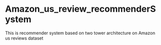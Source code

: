# Amazon_us_review_recommenderSystem
This is recommender system based on two tower architecture on Amazon us reviews dataset
